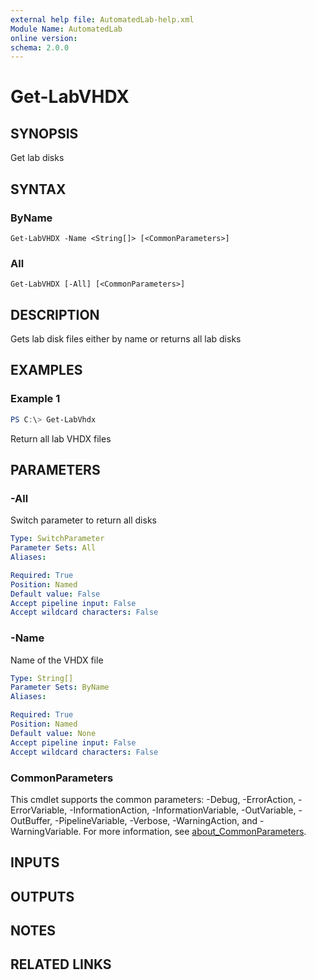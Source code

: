 ```yaml
---
external help file: AutomatedLab-help.xml
Module Name: AutomatedLab
online version:
schema: 2.0.0
---
```


# Get-LabVHDX

## SYNOPSIS
Get lab disks

## SYNTAX

### ByName
```
Get-LabVHDX -Name <String[]> [<CommonParameters>]
```

### All
```
Get-LabVHDX [-All] [<CommonParameters>]
```

## DESCRIPTION
Gets lab disk files either by name or returns all lab disks

## EXAMPLES

### Example 1
```powershell
PS C:\> Get-LabVhdx
```

Return all lab VHDX files

## PARAMETERS

### -All
Switch parameter to return all disks

```yaml
Type: SwitchParameter
Parameter Sets: All
Aliases:

Required: True
Position: Named
Default value: False
Accept pipeline input: False
Accept wildcard characters: False
```

### -Name
Name of the VHDX file

```yaml
Type: String[]
Parameter Sets: ByName
Aliases:

Required: True
Position: Named
Default value: None
Accept pipeline input: False
Accept wildcard characters: False
```

### CommonParameters
This cmdlet supports the common parameters: -Debug, -ErrorAction, -ErrorVariable, -InformationAction, -InformationVariable, -OutVariable, -OutBuffer, -PipelineVariable, -Verbose, -WarningAction, and -WarningVariable. For more information, see [about_CommonParameters](http://go.microsoft.com/fwlink/?LinkID=113216).

## INPUTS

## OUTPUTS

## NOTES

## RELATED LINKS

